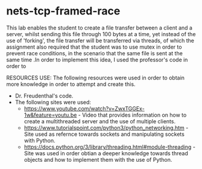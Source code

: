 # nets-tcp-framed-race

This lab enables the student to create a file transfer between a client and a server, whilst sending this file through 100 bytes at a time, yet instead of the use of 'forking', the file transfer will be transferred via threads, of which the assignment also required that the student was to use mutex in order to prevent race conditions, in the scenario that the same file is sent at the same time .In order to implement this idea, I used the professor's code in order to 

RESOURCES USE:
The following resources were used in order to obtain more knowledge in order to attempt and create this.

* Dr. Freudenthal's code.
* The following sites were used:
   * https://www.youtube.com/watch?v=ZwxTGGEx-1w&feature=youtu.be - Video that provides information on how to create a multithreaded server and the use of multiple clients.
   * https://www.tutorialspoint.com/python3/python_networking.htm - Site used as refernce towards sockets and manipulating sockets with Python.
   * https://docs.python.org/3/library/threading.html#module-threading - Site was used in order obtian a deeper knowledge towards thread objects and how to implement them with the use of Python.
   
